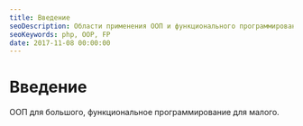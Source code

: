 ```yaml
---
title: Введение
seoDescription: Области применения ООП и функционального программирования.
seoKeywords: php, OOP, FP
date: 2017-11-08 00:00:00
---
```

# Введение

ООП для большого, функциональное программирование для малого.
